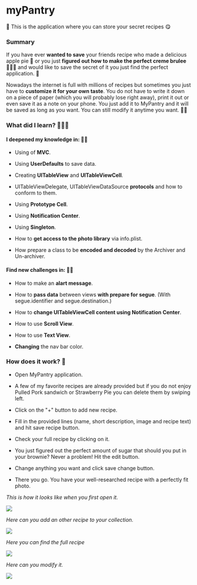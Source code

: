 # myPantry

🌮 This is the application where you can store your secret recipes 😋

### Summary 

If you have ever **wanted to save** your friends recipe who made a delicious apple pie 🥧 or you just **figured out how to make the perfect creme brulee** 👩🏻‍🍳 and would like to save the secret of it you just find the perfect application. 🥘

Nowadays the internet is full with millions of recipes but sometimes you just have to **customize it for your own taste**. You do not have to write it down on a piece of paper (which you will probably lose right away), print it out or even save it as a note on your phone. You just add it to MyPantry and it will be saved as long as you want. You can still modify it anytime you want. 👏🏻

### What did I learn? 👩🏻‍💻

#### I deepened my knowledge in: 🏋🏻‍

- Using of **MVC**.

- Using **UserDefaults** to save data.

- Creating **UITableView** and **UITableViewCell**.

- UITableViewDelegate, UITableViewDataSource **protocols** and how to conform to them. 

- Using **Prototype Cell**. 

- Using **Notification Center**.

- Using **Singleton**.

- How to **get access to the photo library** via info.plist.

- How prepare a class to be **encoded and decoded** by the Archiver and Un-archiver.

#### Find new challenges in: 🧗🏻‍

- How to make an **alart message**.

- How to **pass data** between views **with prepare for segue**. (With segue.identifier and segue.destination.) 

- How to **change UITableViewCell content using Notification Center**. 

- How to use **Scroll View**. 

- How to use **Text View**. 

- **Changing** the nav bar color. 

### How does it work? 🧐

- Open MyPantry application.

- A few of my favorite recipes are already provided but if you do not enjoy Pulled Pork sandwich or Strawberry Pie you can delete them by swiping left.

- Click on the "+" button to add new recipe. 

- Fill in the provided lines (name, short description, image and recipe text) and hit save recipe button. 

- Check your full recipe by clicking on it.

- You just figured out the perfect amount of sugar that should you put in your brownie? Never a problem! Hit the edit button.

- Change anything you want and click save change button. 

- There you go. You have your well-researched recipe with a perfectly fit photo.

*This is how it looks like when you first open it.*

![](Images/Look1.png)

*Here can you add an other recipe to your collection.*

![](Images/Look2.png)

*Here you can find the full recipe*

![](Images/Look3.png)

*Here can you modify it.*

![](Images/Look4.png)
